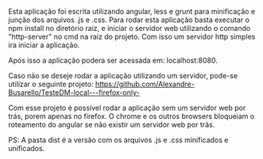 Esta aplicação foi escrita utilizando angular, less e grunt para minificação e junção dos arquivos .js e .css.
Para rodar esta aplicação basta executar o npm install no diretório raiz, e iniciar o servidor web utilizando o comando "http-server" no cmd na raiz do projeto. Com isso um servidor http simples ira iniciar a aplicação.

Após isso a aplicação podera ser acessada em: localhost:8080.

Caso não se deseje rodar a aplicação utilizando um servidor, pode-se utilizar o seguinte projeto:
https://github.com/Alexandre-Busarello/TesteDM-local---firefox-only-

Com esse projeto é possível rodar a aplicação sem um servidor web por trás, porem apenas no firefox. O chrome e os outros browsers bloqueiam o roteamento do angular se não existir um servidor web por trás.

PS: A pasta dist é a versão com os arquivos .js e .css minificados e unificados.

